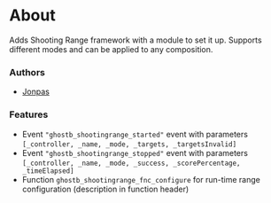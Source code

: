 # About

Adds Shooting Range framework with a module to set it up. Supports different modes and can be applied to any composition.

### Authors

- [Jonpas](http://github.com/jonpas)

### Features

- Event `"ghostb_shootingrange_started"` event with parameters `[_controller, _name, _mode, _targets, _targetsInvalid]`
- Event `"ghostb_shootingrange_stopped"` event with parameters `[_controller, _name, _mode, _success, _scorePercentage, _timeElapsed]`
- Function `ghostb_shootingrange_fnc_configure` for run-time range configuration (description in function header)
